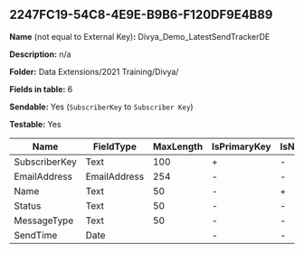 ## 2247FC19-54C8-4E9E-B9B6-F120DF9E4B89

**Name** (not equal to External Key)**:** Divya_Demo_LatestSendTrackerDE

**Description:** n/a

**Folder:** Data Extensions/2021 Training/Divya/

**Fields in table:** 6

**Sendable:** Yes (`SubscriberKey` to `Subscriber Key`)

**Testable:** Yes

| Name | FieldType | MaxLength | IsPrimaryKey | IsNullable | DefaultValue |
| --- | --- | --- | --- | --- | --- |
| SubscriberKey | Text | 100 | + | - |  |
| EmailAddress | EmailAddress | 254 | - | - |  |
| Name | Text | 50 | - | + |  |
| Status | Text | 50 | - | - |  |
| MessageType | Text | 50 | - | - |  |
| SendTime | Date |  | - | - |  |
